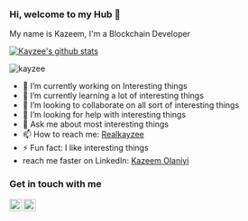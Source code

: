 ### Hi, welcome to my Hub 👋

My name is Kazeem, I'm a Blockchain Developer

[![Kayzee's github stats](https://github-readme-stats.vercel.app/api?username=Realkayzee&show_icons=true&theme=radical&hide=stars)](https://github.com/Realkayzee/)<p><img align="center" src="https://github-readme-streak-stats.herokuapp.com/?user=Realkayzee&theme=radical" alt="kayzee" /></p>


- 🔭 I’m currently working on Interesting things
- 🌱 I’m currently learning a lot of interesting things
- 👯 I’m looking to collaborate on all sort of interesting things
- 🤔 I’m looking for help with interesting things
- 💬 Ask me about most interesting things
- 📫 How to reach me: [Realkayzee](https://twitter.com/Real_kayzee1)
- ⚡ Fun fact: I like interesting things
- reach me faster on LinkedIn: [Kazeem Olaniyi](https://www.linkedin.com/in/kazeem-olaniyi-9a9943155)


### Get in touch with me
<a href="https://twitter.com/Real_kayzee1">
  <img align="left" alt="Kayzee | Twitter" width="22px" src="https://raw.githubusercontent.com/peterthehan/peterthehan/master/assets/twitter.svg" />
</a>

<a href="https://www.linkedin.com/in/kazeem-olaniyi-9a9943155/">
  <img align="left" alt="Olaniyi Kazeem LinkedIN" width="22px" src="https://raw.githubusercontent.com/peterthehan/peterthehan/master/assets/linkedin.svg" />
</a>

